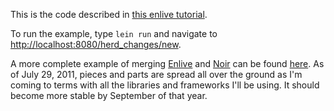 This is the code described in  [this enlive
tutorial](https://github.com/cgrand/enlive/wiki/Table-and-Layout-Tutorial,-Part-1:-The-Goal). 

To run  the example, type `lein run` and navigate to [http://localhost:8080/herd_changes/new](http://localhost:8080/herd_changes/new).

A more complete example of merging [Enlive](https://github.com/cgrand/enlive) and [Noir](https://github.com/ibdknox/noir) can be
found [here](https://github.com/marick/jcrit). As of July
29, 2011, pieces and parts are spread all over the ground as
I'm coming to terms with all the libraries and frameworks
I'll be using. It should become more stable by September of
that year.


